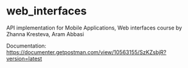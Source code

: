# web_interfaces
API implementation for Mobile Applications, Web interfaces course by Zhanna Kresteva, Aram Abbasi

Documentation: https://documenter.getpostman.com/view/10563155/SzKZsbjR?version=latest
